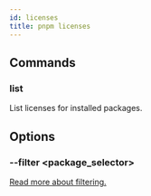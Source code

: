 ```yaml
---
id: licenses
title: pnpm licenses
---
```


## Commands

### list

List licenses for installed packages.

## Options

### --filter \<package_selector\>

[Read more about filtering.](../filtering.md)
